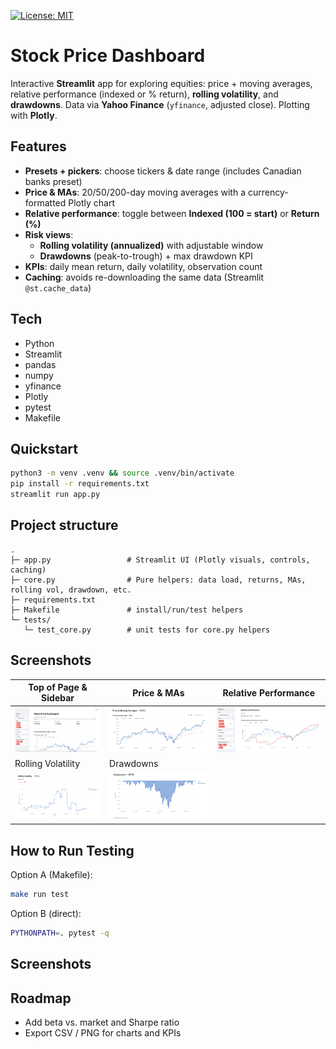 [![License: MIT](https://img.shields.io/badge/License-MIT-yellow.svg)](LICENSE)

# Stock Price Dashboard
Interactive **Streamlit** app for exploring equities: price + moving averages, relative performance (indexed or % return), **rolling volatility**, and **drawdowns**. Data via **Yahoo Finance** (`yfinance`, adjusted close). Plotting with **Plotly**.

## Features
- **Presets + pickers**: choose tickers & date range (includes Canadian banks preset)
- **Price & MAs**: 20/50/200-day moving averages with a currency-formatted Plotly chart
- **Relative performance**: toggle between **Indexed (100 = start)** or **Return (%)**
- **Risk views**:
  - **Rolling volatility (annualized)** with adjustable window
  - **Drawdowns** (peak-to-trough) + max drawdown KPI
- **KPIs**: daily mean return, daily volatility, observation count
- **Caching**: avoids re-downloading the same data (Streamlit `@st.cache_data`)

## Tech
- Python
- Streamlit 
- pandas 
- numpy 
- yfinance 
- Plotly 
- pytest 
- Makefile

## Quickstart
```bash
python3 -m venv .venv && source .venv/bin/activate
pip install -r requirements.txt
streamlit run app.py
```

## Project structure
```
.
├─ app.py                 # Streamlit UI (Plotly visuals, controls, caching)
├─ core.py                # Pure helpers: data load, returns, MAs, rolling vol, drawdown, etc.
├─ requirements.txt
├─ Makefile               # install/run/test helpers
└─ tests/
   └─ test_core.py        # unit tests for core.py helpers
```

## Screenshots

| Top of Page & Sidebar | Price & MAs | Relative Performance |
|---|---|---|
| ![Top of Page & Sidebar](docs/top-menu-and-sidebar.png) | ![Price & MAs](docs/price-and-ma.png) | ![Relative Performance](docs/relative-performance.png) |
| Rolling Volatility | Drawdowns |  |
| ![Rolling Volatility](docs/rolling-volatility.png) | ![Drawdowns](docs/drawdowns.png) |  |


## How to Run Testing
Option A (Makefile):
```bash
make run test
```
Option B (direct):
```bash
PYTHONPATH=. pytest -q  
```

## Screenshots

## Roadmap
- Add beta vs. market and Sharpe ratio
- Export CSV / PNG for charts and KPIs
